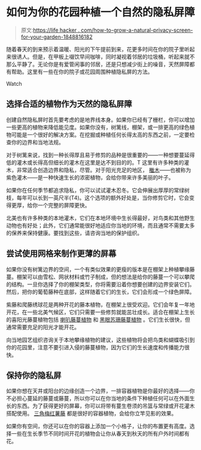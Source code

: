 # 如何为你的花园种植一个自然的隐私屏障

> 原文:[https://life hacker . com/how-to-grow-a-natural-privacy-screen-for-your-garden-1848816182](https://lifehacker.com/how-to-grow-a-natural-privacy-screen-for-your-garden-1848816182)

随着春天的到来预示着温暖、阳光的下午提前到来，花更多时间在你的院子里听起来很诱人。但是，在甲板上啜饮早间咖啡，同时凝视着邻居的垃圾桶，听起来就不那么平静了。无论你是有爱管闲事的邻居，还是只想减少街上的噪音，天然屏障都有帮助。这里有一些在你的院子或花园周围种植隐私屏的方法。

Watch

## 选择合适的植物作为天然的隐私屏障

创建自然隐私屏时首先要考虑的是地界线本身。如果你已经有了栅栏，你可以增加一些更高的植物来降低能见度。如果你没有，树篱线，棚架，或一排更高的绿色植物可能是一个很好的解决方案。在挖掘或种植任何长得太高的东西之前，一定要检查你的边界和当地法规。

对于树篱来说，找到一种长得厚且易于修剪的品种是很重要的——一种想要蔓延得低的灌木或长得高但细长的灌木在这里是达不到目的的。T 这里有许多种类的灌木，非常适合创造边界和隐私，尽管。对于阳光充足的地区， [檵木](https://hgic.clemson.edu/factsheet/loropetalum/)——也被称为紫色灌木——是一种快速生长的浓密植物，会给你带来许多美丽的叶子。

如果你在任何季节都追求隐私，你可以试试灌木忍冬。它会伸展出厚厚的常绿树枝，每年可以长到一英尺半(T4)。这个选项的额外好处是，当你修剪它时，它会变得更厚，给你一个完整的屏障更快。

北美也有许多种类的本地灌木，它们在本地环境中生长得最好，对鸟类和其他野生动物也有好处；此外，它们通常能很好地适应你当地的环境，而且通常不需要太多的保养来保持健康。要找到这些，请咨询当地的保护组织。

## 尝试使用网格来制作更薄的屏幕

如果你没有树篱边界的空间，一个有类似效果的更瘦的版本是在棚架上种植攀缘藤蔓。棚架可以由雪松、网状材料或竹子制成，但的想法是给你的藤蔓一个可以攀爬的结构。一旦你选择了你的棚架类型，你将需要沿着你想要创建的边界安装它们。然后，把你的葡萄藤种在底部，这样随着它们的生长，它们会形成一个绿色屏障。

紫藤和爬藤绣球花是两种开花的藤本植物，在棚架上很受欢迎。它们会年复一年地开花，在一些北美气候区，它们只需要一些修剪就能茁壮成长。适合在棚架上生长的喜阳光藤蔓植物包括 [喇叭藤蔓植物](https://www.gardeningknowhow.com/ornamental/vines/trumpet-vine/growing-trumpet-vines.htm) 和 [黑眼苏珊藤蔓植物](https://www.gardeningknowhow.com/ornamental/vines/black-eyed-susan-vine/black-eyed-susan-vine-care.htm) 。它们生长很快，但通常需要充足的阳光才能开花。

向当地园艺组织咨询关于本地攀缘植物的建议，这些植物将会把鸟类和蝴蝶吸引到你的花园里，注意不要引进入侵的藤蔓植物，因为它们的生长速度和传播能力很快。

## 保持你的隐私屏

如果你想在天井或阳台的边缘创造一个边界，一排容器植物是你最好的选择——你不必担心蔓延的藤蔓或藤蔓，所以你可以在你当地的条件下种植任何可以在外面生长的东西。为了获得更好的屏幕，你可以将带有蔓生卷须的吊篮与常绿或开花灌木搭配使用。 [三角梅](https://www.gardendesign.com/vines/bougainvillea.html)[红薯藤](https://www.gardendesign.com/vines/sweet-potato-vine.html#:~:text=Sweet%20potato%20vine%20(Ipomoea%20batatas)%2C%20named%20for%20its%20edible,of%20colors%20and%20varying%20forms.) 都是很好的容器植物，会给你立竿见影的效果。

如果你有空间，你还可以在你的容器上添加一个小格子，让你的布置更有高度。选择一些在生长季节不同时间开花的植物会让你从春天到秋天的所有户外时间都有花。